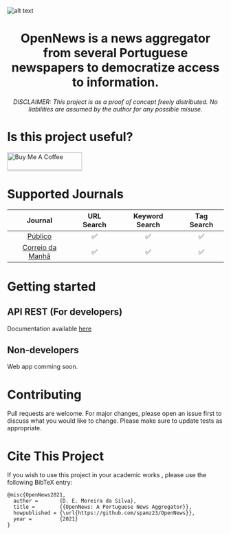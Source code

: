 ![alt text](https://github.com/spamz23/OpenNews/blob/master/assets/cover.png?raw=true)

<h1 align="center">OpenNews is a news aggregator from several Portuguese newspapers to democratize access to information.</h1>
<h6 align="center">DISCLAIMER: This project is as a proof of concept freely distributed. No liabilities are assumed by the author for any possible misuse.</h1>

# Is this project useful?
<a href="https://www.buymeacoffee.com/diogosilva" target="_blank"><img src="https://www.buymeacoffee.com/assets/img/custom_images/orange_img.png" alt="Buy Me A Coffee" style="height: 41px !important;width: 174px !important;box-shadow: 0px 3px 2px 0px rgba(190, 190, 190, 0.5) !important;-webkit-box-shadow: 0px 3px 2px 0px rgba(190, 190, 190, 0.5) !important;" ></a>


# Supported Journals

|                   Journal                    |     URL Search     |   Keyword Search   |    Tag Search      |
| :------------------------------------------: | :----------------: | :----------------: | :----------------: |
|      [Público](https://www.publico.pt/)      | :white_check_mark: | :white_check_mark: | :white_check_mark: |
| [Correio da Manhã](https://www.cmjornal.pt/) | :white_check_mark: | :white_check_mark: | :white_check_mark: |


# Getting started
## API REST (For developers)
Documentation available [here](http://api.onews.diogosilva.tech)

## Non-developers
Web app comming soon.

# Contributing

Pull requests are welcome. For major changes, please open an issue first to discuss what you would like to change. Please make sure to update tests as appropriate.

# Cite This Project
If you wish to use this project in your academic works , please use the following BibTeX entry:
```
@misc{OpenNews2021,
  author =       {D. E. Moreira da Silva},
  title =        {{OpenNews: A Portuguese News Aggregator}},
  howpublished = {\url{https://github.com/spamz23/OpenNews}},
  year =         {2021}
}
```
